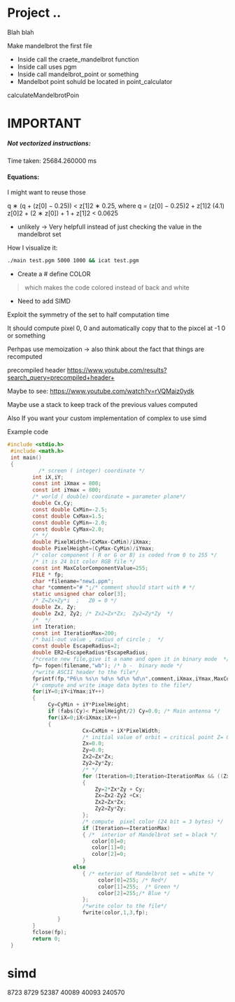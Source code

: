 # Project ..

Blah blah

Make mandelbrot the first file

- Inside call the craete_mandelbrot function
- Inside call uses pgm
- Inside call mandelbrot_point or something
- Mandelbot point sohuld be located in point_calculator

calculateMandelbrotPoin

# IMPORTANT

##### Not vectorized instructions:

Time taken: 25684.260000 ms

#### Equations:

I might want to reuse those

q ∗ (q + (z[0] − 0.25)) < z[1]2 ∗ 0.25, where q = (z[0] − 0.25)2 + z[1]2 (4.1)
z[0]2 + (2 ∗ z[0]) + 1 + z[1]2 < 0.0625

- unlikely -> Very helpfull instead of just checking the value in the mandelbrot set

How I visualize it:

```bash
./main test.pgm 5000 1000 && icat test.pgm
```

- Create a # define COLOR

> which makes the code colored instead of back and white

- Need to add SIMD

Exploit the symmetry of the set to half computation time

It should compute pixel 0, 0 and automatically copy that to the pixcel at -1 0 or something

Perhpas use memoization -> also think about the fact that things are recomputed

precompiled header https://www.youtube.com/results?search_query=precompiled+header+

Maybe to see: https://www.youtube.com/watch?v=rVQMaiz0ydk

Maybe use a stack to keep track of the previous values computed

Also If you want your custom implementation of complex to use simd

Example code

```c
#include <stdio.h>
 #include <math.h>
 int main()
 {
          /* screen ( integer) coordinate */
        int iX,iY;
        const int iXmax = 800;
        const int iYmax = 800;
        /* world ( double) coordinate = parameter plane*/
        double Cx,Cy;
        const double CxMin=-2.5;
        const double CxMax=1.5;
        const double CyMin=-2.0;
        const double CyMax=2.0;
        /* */
        double PixelWidth=(CxMax-CxMin)/iXmax;
        double PixelHeight=(CyMax-CyMin)/iYmax;
        /* color component ( R or G or B) is coded from 0 to 255 */
        /* it is 24 bit color RGB file */
        const int MaxColorComponentValue=255;
        FILE * fp;
        char *filename="new1.ppm";
        char *comment="# ";/* comment should start with # */
        static unsigned char color[3];
        /* Z=Zx+Zy*i  ;   Z0 = 0 */
        double Zx, Zy;
        double Zx2, Zy2; /* Zx2=Zx*Zx;  Zy2=Zy*Zy  */
        /*  */
        int Iteration;
        const int IterationMax=200;
        /* bail-out value , radius of circle ;  */
        const double EscapeRadius=2;
        double ER2=EscapeRadius*EscapeRadius;
        /*create new file,give it a name and open it in binary mode  */
        fp= fopen(filename,"wb"); /* b -  binary mode */
        /*write ASCII header to the file*/
        fprintf(fp,"P6\n %s\n %d\n %d\n %d\n",comment,iXmax,iYmax,MaxColorComponentValue);
        /* compute and write image data bytes to the file*/
        for(iY=0;iY<iYmax;iY++)
        {
             Cy=CyMin + iY*PixelHeight;
             if (fabs(Cy)< PixelHeight/2) Cy=0.0; /* Main antenna */
             for(iX=0;iX<iXmax;iX++)
             {
                        Cx=CxMin + iX*PixelWidth;
                        /* initial value of orbit = critical point Z= 0 */
                        Zx=0.0;
                        Zy=0.0;
                        Zx2=Zx*Zx;
                        Zy2=Zy*Zy;
                        /* */
                        for (Iteration=0;Iteration<IterationMax && ((Zx2+Zy2)<ER2);Iteration++)
                        {
                            Zy=2*Zx*Zy + Cy;
                            Zx=Zx2-Zy2 +Cx;
                            Zx2=Zx*Zx;
                            Zy2=Zy*Zy;
                        };
                        /* compute  pixel color (24 bit = 3 bytes) */
                        if (Iteration==IterationMax)
                        { /*  interior of Mandelbrot set = black */
                           color[0]=0;
                           color[1]=0;
                           color[2]=0;
                        }
                     else
                        { /* exterior of Mandelbrot set = white */
                             color[0]=255; /* Red*/
                             color[1]=255;  /* Green */
                             color[2]=255;/* Blue */
                        };
                        /*write color to the file*/
                        fwrite(color,1,3,fp);
                }
        }
        fclose(fp);
        return 0;
 }
```

# simd

8723 8729 52387
40089 40093 240570

